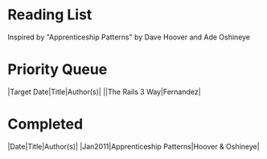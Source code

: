 Reading List
==

Inspired by "Apprenticeship Patterns" by Dave Hoover and Ade Oshineye


Priority Queue
==

|Target Date|Title|Author(s)|
||The Rails 3 Way|Fernandez|


Completed
==

|Date|Title|Author(s)|
|Jan2011|Apprenticeship Patterns|Hoover & Oshineye|

